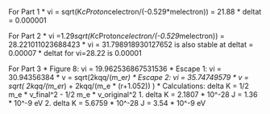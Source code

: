 
   For Part 1
     * vi = sqrt(K*cProton*celectron/(-0.529*melectron)) = 21.88
     * deltat = 0.000001



  For Part 2
     * vi =1.29*sqrt(K*cProton*celectron/(-0.529*melectron)) = 28.221011023688423
     * vi = 31.798918930127652 is also stable at deltat = 0.00007
     * deltat for vi=28.22 is 0.00001



   For Part 3
     * Figure 8: vi = 19.962536867531536
     * Escape 1: vi = 30.94356384
         * v = sqrt(2kqq/(m_e*r)
     * Escape 2: vi = 35.74749579
         * v = sqrt( 2kqq/(m_e*r)  + 2kqq/(m_e * (r+1.052)) )
     * Calculations:
          delta K = 1/2 m_e * v_final^2 - 1/2 m_e * v_original^2
         1. delta K = 2.1807 * 10^-28 J = 1.36 * 10^-9 eV
         2. delta K = 5.6759 * 10^-28 J = 3.54 * 10^-9 eV

